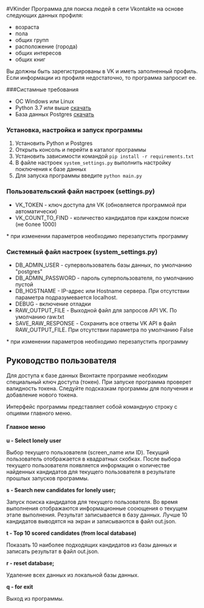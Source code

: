 #VKinder
Программа для поиска людей в сети Vkontakte на основе следующих данных профиля:

- возраста
- пола
- общих групп
- расположение (города)
- общих интересов
- общих книг

Вы должны быть зарегистрированы в VK и иметь заполненный профиль.
Если информации из профиля недостаточно, то программа запросит ее.

###Систамные требования
- ОС Windows или Linux
- Python 3.7 или выше [скачать](https://www.python.org/downloads/)
- База данных Postgres [скачать](https://www.postgresql.org/download/)



### Установка, настройка и запуск программы
1. Установить Python и Postgres
1. Открыть консоль и перейти в каталог программы
1. Установить зависимости командой `pip install -r requirements.txt`
1. В файле настроек `system_settings.py` выполнить настройку поключения к базе данных
1. Для запуска программы введите `python main.py`


### Пользовательский файл настроек (settings.py)

- VK_TOKEN - ключ доступа для VK (обновляется программой при автоматически)
- VK_COUNT_TO_FIND - количество кандидатов при каждом поиске (не более 1000)
 
\* при изменении параметров необходимо перезапустить программу 

### Системный файл настроек (system_settings.py)

- DB_ADMIN_USER - супервользователь базы данных, по умолчанию "postgres"
- DB_ADMIN_PASSWORD - пароль суперпользователя, по умолчанию пустой
- DB_HOSTNAME - IP-адрес или Hostname сервера. При отсутствии параметра подразумевается localhost.
- DEBUG - включение отладки
- RAW_OUTPUT_FILE - Выходной файл для запросов API VK. По умолчанию raw.txt
- SAVE_RAW_RESPONSE - Сохранить все ответы VK API в файл RAW_OUTPUT_FILE. При отсутствии параметра по умолчанию False

\* при изменении параметров необходимо перезапустить программу

## Руководство пользователя
Для доступа к базе данных Вконтакте программе необходим специальный ключ доступа
(токен). При запуске программа проверет валидность токена. Следуйте подсказкам программы
для получения и добавление нового токена.

Интерфейс программы представляет собой командную строку с опциями главного меню.

#### Главное меню

**u - Select lonely user**

Выбор текущего пользователя (screen_name или ID).
Текущий пользователь отображается в квадратных
скобках. После выбора текущего пользователя появляется информация о
количестве найденных кандидатов для текущего пользователя
в результате прошлых запусков программы.

**s - Search new candidates for lonely user;**

Запуск поиска кандидатов для текущего пользователя.
Во время выполнения отображаются информационные сооющения о текущем
этапе выполнения. Результат записывается в базу данных.
Лучше 10 кандидатов выводятся на экран и записываются в файл out.json.

**t - Top 10 scored candidates (from local database)**

Показать 10 наиболее подходящих кандидатов из базы данных и
записать результат в файл out.json.

**r - reset database;**

Удаление всех данных из локальной базы данных.

**q - for exit** 

Выход из программы.